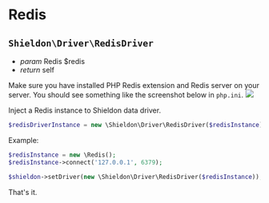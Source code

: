 # Redis

## `Shieldon\Driver\RedisDriver`

- *param* Redis $redis
- *return* self

Make sure you have installed PHP Redis extension and Redis server on your server. You should see something like the screenshot below in `php.ini`.
![](https://i.imgur.com/Ru74yN4.png)

Inject a Redis instance to Shieldon data driver.

```php
$redisDriverInstance = new \Shieldon\Driver\RedisDriver($redisInstance));
```

Example:

```php
$redisInstance = new \Redis();
$redisInstance->connect('127.0.0.1', 6379); 

$shieldon->setDriver(new \Shieldon\Driver\RedisDriver($redisInstance));
```

That's it.